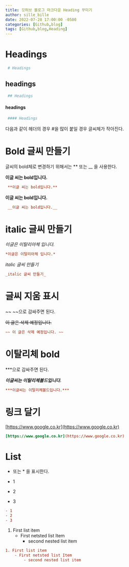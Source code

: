 ```yaml
---
title: 깃허브 블로그 마크다운 Heading 꾸미기
author: sille_bille
date: 2022-07-28 17:00:00 -0500
categories: [Github,blog]
tags: [Github,blog,Heading]
---
```


# Headings
```Ini
 # Headings 
```

## headings
```Ini
 ## Headings 
```

#### headings
```Ini
 #### Headings 
```

다음과 같이 헤더의 경우 #을 많이 붙일 경우 글씨체가 작아진다.

# Bold 글씨 만들기 
글씨의 bold체로 변경하기 위해서는 ** 또는 __ 을 사용한다.

**이글 씨는 bold입니다.**
```Ini
 **이글 씨는 bold입니다.**
```

__이글 씨는 bold입니다.__
```Ini
 __이글 씨는 bold입니다.__
```

# italic 글씨 만들기 
*이글은 이탈리아체 입니다.*

```Ini
*이글은 이탈리아체 입니다.*
```

_italic 글씨 만들기_
```Ini
_italic 글씨 만들기_
```

# 글씨 지움 표시
~~ ~~으로 감싸주면 된다.

~~이 글은 삭제 예정입니다.~~

```Ini
~~ 이 글은 삭제 예정입니다. ~~
```

# 이탈리체 bold 

***으로 감싸주면 된다.

***이글씨는 이탈리체볼드입니다.***
```Ini
***이글씨는 이탈리체볼드입니다.***
```
  
# 링크 달기 

[https://www.google.co.kr](https://www.google.co.kr)

```Ini
[https://www.google.co.kr](https://www.google.co.kr)
```

# List 
- 또는 * 을 표시한다.

- 1
- 2
- 3

```Ini
- 1
- 2
- 3
```

1. First list item
    - First netsted list Item
        - second nested list item

```Ini
1. First list item
    - First netsted list Item
        - second nested list item
```
